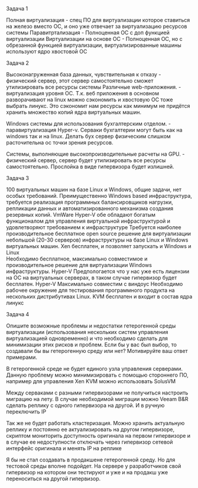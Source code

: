 Задача 1


Полная виртуализация - спец ПО для виртуализации которое ставиться на железо вместо ОС, и оно уже отвечает за виртуализацию ресурсов системы
Паравитртализация - Полноценная ОС с доп функцией виртуализации
Виртуализации на основе ОС - Полноценная ОС, но с обрезанной функцией виртуализации, виртуализированные машины используют ядро хвостовой ОС 

Задача 2



Высоконагруженная база данных, чувствительная к отказу - физический сервер, этот сервер самостоятельно сможет утилизировать все ресурсы системы
Различные web-приложения. - виртуализация уровня ОС. Т.к. веб приложения в основном разворачивают на linux можно сэкономить и хвостовую ОС тоже выбрать линукс. Это сэкономит нам ресурсы как минимум не придётся хранить множество копий ядра виртуальных машин.

Windows системы для использования бухгалтерским отделом. - паравиртуализация Hyper-v. Серваки бухгалтерии могут быть как на windows так и на linux. Делать бух сервер физическим слишком расточительна ос точки зрения ресурсов.  

Системы, выполняющие высокопроизводительные расчеты на GPU. - физический сервер, сервер будет утилизировать все ресурсы самостоятельно. Прослойка в виде гипервизора будет излишней.


Задача 3



100 виртуальных машин на базе Linux и Windows, общие задачи, нет особых требований. Преимущественно Windows based инфраструктура, требуется реализация программных балансировщиков нагрузки, репликации данных и автоматизированного механизма создания резервных копий.
VmWare Hyper-V обе обладают богатым функционалом для управления виртуальной инфраструктурой и удовлетворяют требованием к инфраструктуре
Требуется наиболее производительное бесплатное open source решение для виртуализации небольшой (20-30 серверов) инфраструктуры на базе Linux и Windows виртуальных машин.
Xen бесплатен, и позволяет запускать и Windows и Linux  
Необходимо бесплатное, максимально совместимое и производительное решение для виртуализации Windows инфраструктуры.
Hyper-V Предпологается что у нас уже есть лицензии на ОС на виртуальных серверах, в таком случае гипервизор будет бесплатен. Hyper-V Максимально совместим с виндоус
Необходимо рабочее окружение для тестирования программного продукта на нескольких дистрибутивах Linux.
KVM бесплатен и входит в состав ядра линукс 

Задача 4

Опишите возможные проблемы и недостатки гетерогенной среды виртуализации (использования нескольких систем управления виртуализацией одновременно) и что необходимо сделать для минимизации этих рисков и проблем. Если бы у вас был выбор, то создавали бы вы гетерогенную среду или нет? Мотивируйте ваш ответ примерами.

В гетерогенной среде не будет единого узла управления серверами. Данную проблему можно минимизировать с помощью стороннего ПО, например для управления Xen KVM можно использовать SolusVM

Между серваками с разными гипервизорами не получиться настроить миграцию на лету. В случае необходимой миграции можно Veeam B&R сделать реплику с одного гипервизора на другой. И в ручную переключить IP 

Так же не будет работать кластеризация. Можно хранить актуальную реплику и постоянно ее  актуализировать на другом гипервизоре, скриптом мониторить доступность оригинала на первом гипервизоре и в случае ее недоступности отключать через гипервизор сетевой интерфейс оригинала и  менять IP на реплике 

Я бы не стал создавать в продакшене гетерогенной среду. Но для тестовой среды вполне подойдет. На сервере у разработчиков свой гипервизор на котором они тестируют и уже и на продакш уже переноситься на другой гипервизор.
